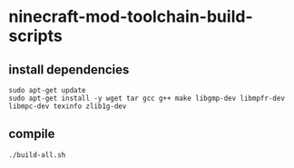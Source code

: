 # ninecraft-mod-toolchain-build-scripts

## install dependencies
```
sudo apt-get update
sudo apt-get install -y wget tar gcc g++ make libgmp-dev libmpfr-dev libmpc-dev texinfo zlib1g-dev
```

## compile
`./build-all.sh`
